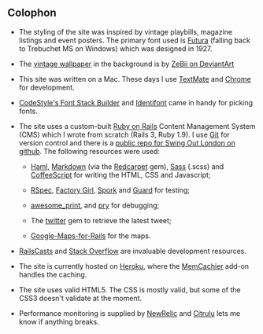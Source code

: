 ## Colophon

* The styling of the site was inspired by vintage playbills, magazine listings and event posters. 
  The primary font used is [Futura](http://en.wikipedia.org/wiki/Futura_\(typeface\) "Wikipedia - Futura")
  (falling back to Trebuchet MS on Windows) which was designed in 1927.  
  
* The [vintage wallpaper](http://zebiii.deviantart.com/art/Patterns-2-94330934 "Patterns.2 by ZeBii on DeviantArt")
  in the background is by [ZeBii on DeviantArt](http://zebiii.deviantart.com/) 
   
* This site was written on a Mac. These days I use [TextMate](http://macromates.com/) 
  and [Chrome](http://www.google.com/chrome "The Google Chrome web browser") for development. 
   
* [CodeStyle's Font Stack Builder](http://www.codestyle.org/servlets/FontStack")
  and [Identifont](http://www.identifont.com/similar.html") came in handy for picking fonts. 
   
* The site uses a custom-built [Ruby on Rails](http://rubyonrails.org/) Content Management System (CMS) 
  which I wrote from scratch (Rails 3, Ruby 1.9). 
  I use [Git](http://git-scm.com/) for version control and there is
  a [public repo for Swing Out London on github](https://github.com/leveretweb/Swing-Out-London).
  The following resources were used:
    
    * [Haml](http://haml.info/), 
      [Markdown](http://daringfireball.net/projects/markdown)
      (via the [Redcarpet](https://github.com/vmg/redcarpet) gem),
      [Sass](http://sass-lang.com/) (.scss) and
      [CoffeeScript](http://coffeescript.org/)
      for writing the HTML, CSS and Javascript;
    
    * [RSpec](http://haml.info/),
      [Factory Girl](https://github.com/thoughtbot/factory_girl),
      [Spork](https://github.com/sporkrb/spork/)
      and [Guard](https://github.com/guard/guard)
      for testing;
    
    * [awesome_print](https://github.com/michaeldv/awesome_print),
      and [pry](http://pryrepl.org/) for debugging;
    
    * The [twitter](https://github.com/sferik/twitter) gem to retrieve the latest tweet;
    
    * [Google-Maps-for-Rails](https://github.com/apneadiving/Google-Maps-for-Rails/) for the maps.
  
* [RailsCasts](http://railscasts.com/) 
  and [Stack Overflow](http://stackoverflow.com/) are invaluable development resources.

* The site is currently hosted on [Heroku](http://heroku.com/), where the 
  [MemCachier](http://www.memcachier.com/)  add-on handles the caching.

* The site uses valid HTML5. The CSS is mostly valid, but some of the CSS3 doesn't validate at the moment.

* Performance monitoring is supplied by [NewRelic](http://newrelic.com/)
  and [Citrulu](http://www.citrulu.com/)  lets me know if anything breaks.